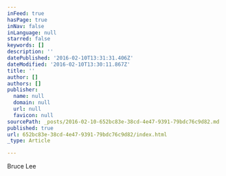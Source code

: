 ```yaml
---
inFeed: true
hasPage: true
inNav: false
inLanguage: null
starred: false
keywords: []
description: ''
datePublished: '2016-02-10T13:31:31.406Z'
dateModified: '2016-02-10T13:30:11.867Z'
title: ''
author: []
authors: []
publisher:
  name: null
  domain: null
  url: null
  favicon: null
sourcePath: _posts/2016-02-10-652bc83e-38cd-4e47-9391-79bdc76c9d82.md
published: true
url: 652bc83e-38cd-4e47-9391-79bdc76c9d82/index.html
_type: Article

---
```

Bruce Lee